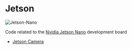 # Jetson

![Jetson-Nano](https://developer.nvidia.com/sites/default/files/akamai/embedded/images/jetsonNano-2GB/Jetson_product_tiles_Devkit_pages-Jetson_Nano_2GB.jpg)

Code related to the [Nvidia Jetson Nano](https://developer.nvidia.com/embedded/jetson-nano-2gb-developer-kit) development board

- [Jetson Camera](https://github.com/Fairbanks-io/Jetson/tree/main/jetson-cam)